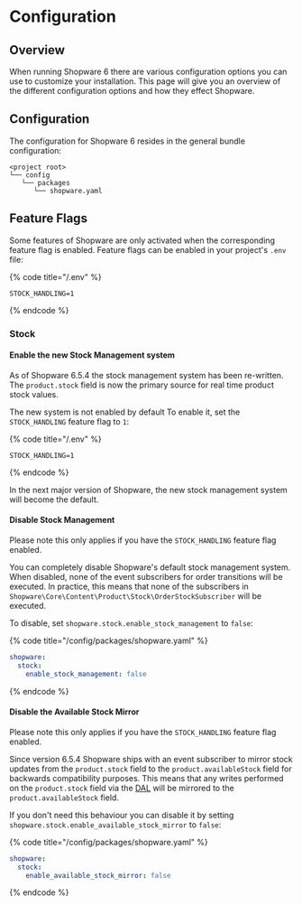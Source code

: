 # Configuration

## Overview

When running Shopware 6 there are various configuration options you can use to customize your installation. This page will give you an overview of the different configuration options and how they effect Shopware.

## Configuration

The configuration for Shopware 6 resides in the general bundle configuration:

```text
<project root>
└── config
   └── packages
      └── shopware.yaml
```

## Feature Flags

Some features of Shopware are only activated when the corresponding feature flag is enabled. Feature flags can be enabled in your project's `.env` file:

{% code title="<project root>/.env" %}

```shell
STOCK_HANDLING=1
```

{% endcode %}

### Stock

#### Enable the new Stock Management system

As of Shopware 6.5.4 the stock management system has been re-written. The `product.stock` field is now the primary source for real time product stock values.

The new system is not enabled by default To enable it, set the `STOCK_HANDLING` feature flag to `1`:

{% code title="<project root>/.env" %}

```shell
STOCK_HANDLING=1
```

{% endcode %}

In the next major version of Shopware, the new stock management system will become the default.

#### Disable Stock Management

Please note this only applies if you have the `STOCK_HANDLING` feature flag enabled.

You can completely disable Shopware's default stock management system. When disabled, none of the event subscribers for order transitions will be executed. In practice, this means that none of the subscribers in `Shopware\Core\Content\Product\Stock\OrderStockSubscriber` will be executed.

To disable, set `shopware.stock.enable_stock_management` to `false`:

{% code title="<project root>/config/packages/shopware.yaml" %}

```yaml
shopware:
  stock:
    enable_stock_management: false
```

{% endcode %}

#### Disable the Available Stock Mirror

Please note this only applies if you have the `STOCK_HANDLING` feature flag enabled.

Since version 6.5.4 Shopware ships with an event subscriber to mirror stock updates from the `product.stock` field to the `product.availableStock` field for backwards compatibility purposes. This means that any writes performed on the `product.stock` field via the [DAL](../../../concepts/framework/data-abstraction-layer) will be mirrored to the `product.availableStock` field.

If you don't need this behaviour you can disable it by setting `shopware.stock.enable_available_stock_mirror` to `false`:

{% code title="<project root>/config/packages/shopware.yaml" %}

```yaml
shopware:
  stock:
    enable_available_stock_mirror: false
```

{% endcode %}

